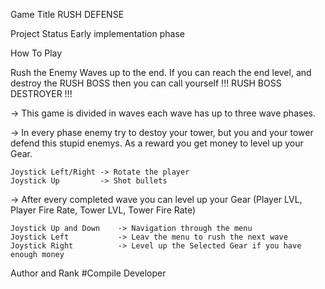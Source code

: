 Game Title
RUSH DEFENSE

Project Status
Early implementation phase

How To Play

Rush the Enemy Waves up to the end.
If you can reach the end level, and destroy the RUSH BOSS then you can call yourself !!! RUSH BOSS DESTROYER !!!

-> This game is divided in waves each wave has up to three wave phases.

-> In every phase enemy try to destoy your tower, but you and your tower defend this stupid enemys. 
   As a reward you get money to level up your Gear.

	Joystick Left/Right	-> Rotate the player
	Joystick Up			-> Shot bullets

-> After every completed wave you can level up your Gear (Player LVL, Player Fire Rate, Tower LVL, Tower Fire Rate)

	Joystick Up and Down 	-> Navigation through the menu
	Joystick Left			-> Leav the menu to rush the next wave
	Joystick Right 			-> Level up the Selected Gear if you have enough money


Author and Rank
#Compile
Developer